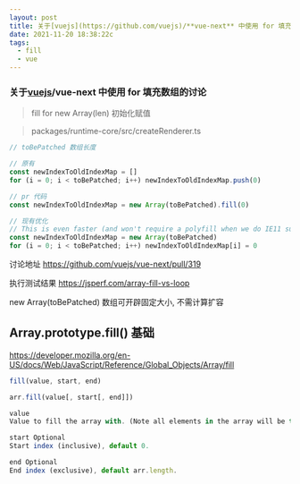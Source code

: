 ```yaml
---
layout: post
title: 关于[vuejs](https://github.com/vuejs)/**vue-next** 中使用 for 填充数组 关于代码执行速度讨论
date: 2021-11-20 18:38:22c
tags:
  - fill
  - vue
---
```


### 关于[vuejs](https://github.com/vuejs)/**vue-next** 中使用 for 填充数组的讨论
> fill for  new Array(len) 初始化赋值

> packages/runtime-core/src/createRenderer.ts

```js
// toBePatched 数组长度

// 原有
const newIndexToOldIndexMap = []
for (i = 0; i < toBePatched; i++) newIndexToOldIndexMap.push(0)

// pr 代码
const newIndexToOldIndexMap = new Array(toBePatched).fill(0)

// 现有优化
// This is even faster (and won't require a polyfill when we do IE11 support):
const newIndexToOldIndexMap = new Array(toBePatched)
for (i = 0; i < toBePatched; i++) newIndexToOldIndexMap[i] = 0
```

讨论地址 https://github.com/vuejs/vue-next/pull/319

执行测试结果 https://jsperf.com/array-fill-vs-loop

new Array(toBePatched) 数组可开辟固定大小, 不需计算扩容

## Array.prototype.fill() 基础
https://developer.mozilla.org/en-US/docs/Web/JavaScript/Reference/Global_Objects/Array/fill

```js
fill(value, start, end)

arr.fill(value[, start[, end]])

value
Value to fill the array with. (Note all elements in the array will be this exact value.)

start Optional
Start index (inclusive), default 0.

end Optional
End index (exclusive), default arr.length.
```